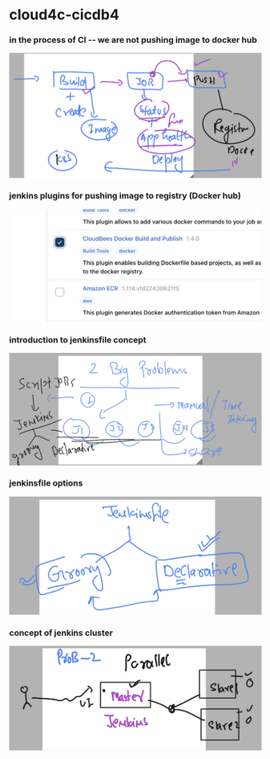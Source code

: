 # cloud4c-cicdb4

### in the process of CI -- we are not pushing image to docker hub 

<img src="cip.png">

### jenkins plugins for pushing image to registry (Docker hub)

<img src="dh.png">

### introduction to jenkinsfile concept 

<img src="jf.png">

### jenkinsfile options

<img src="jf1.png">

### concept of jenkins cluster 

<img src="jfcl.png">

